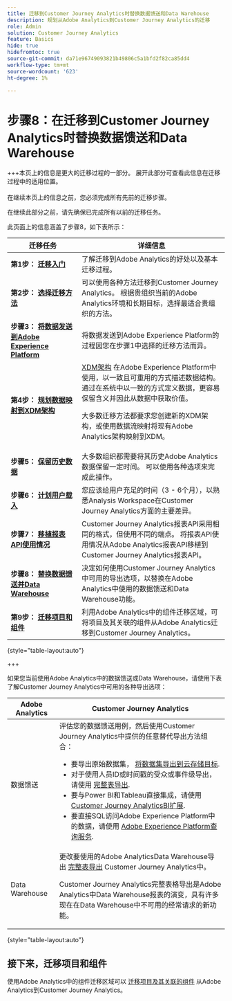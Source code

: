 ```yaml
---
title: 迁移到Customer Journey Analytics时替换数据馈送和Data Warehouse
description: 规划从Adobe Analytics到Customer Journey Analytics的迁移
role: Admin
solution: Customer Journey Analytics
feature: Basics
hide: true
hidefromtoc: true
source-git-commit: da71e96749093821b49806c5a1bfd2f82ca85dd4
workflow-type: tm+mt
source-wordcount: '623'
ht-degree: 1%

---
```


# 步骤8：在迁移到Customer Journey Analytics时替换数据馈送和Data Warehouse

+++本页上的信息是更大的迁移过程的一部分。 展开此部分可查看此信息在迁移过程中的适用位置。 </br></br>在继续本页上的信息之前，您必须完成所有先前的迁移步骤。

在继续此部分之前，请先确保已完成所有以前的迁移任务。

此页面上的信息涵盖了步骤8，如下表所示：

| 迁移任务 | 详细信息 |
|---------|----------|
| **第1步： [迁移入门](/help/getting-started/cja-migration/cja-migration-getstarted.md)** | 了解迁移到Adobe Analytics的好处以及基本迁移过程。 |
| **第2步： [选择迁移方法](/help/getting-started/cja-migration/cja-migration-method.md)** | 可以使用各种方法迁移到Customer Journey Analytics。 根据贵组织当前的Adobe Analytics环境和长期目标，选择最适合贵组织的方法。 |
| **步骤3： [将数据发送到Adobe Experience Platform](/help/getting-started/cja-migration/cja-migration-send-to-platform.md)** | 将数据发送到Adobe Experience Platform的过程因您在步骤1中选择的迁移方法而异。 |
| **第4步： [规划数据映射到XDM架构](/help/getting-started/cja-migration/cja-migration-xdm.md)** | [XDM架构](https://experienceleague.adobe.com/en/docs/experience-platform/xdm/home#xdm-schemas) 在Adobe Experience Platform中使用，以一致且可重用的方式描述数据结构。 通过在系统中以一致的方式定义数据，更容易保留含义并因此从数据中获取价值。<p>大多数迁移方法都要求您创建新的XDM架构，或使用数据流映射将现有Adobe Analytics架构映射到XDM。</p> |
| **步骤5： [保留历史数据](/help/getting-started/cja-migration/cja-migration-historical-data.md)** | 大多数组织都需要将其历史Adobe Analytics数据保留一定时间。 可以使用各种选项来完成此操作。 |
| **步骤6： [计划用户载入](/help/getting-started/cja-migration/cja-migration-onboarding.md)** | 您应该给用户充足的时间（3 - 6个月），以熟悉Analysis Workspace在Customer Journey Analytics方面的主要差异。 |
| **步骤7： [移植报表API使用情况](/help/getting-started/cja-migration/cja-migration-api.md)** | Customer Journey Analytics报表API采用相同的格式，但使用不同的端点。 将报表API使用情况从Adobe Analytics报表API移植到Customer Journey Analytics报表API。 |
| <span class="preview">**步骤8： [替换数据馈送并Data Warehouse](/help/getting-started/cja-migration/cja-migration-export-options.md)**</span> | <span class="preview">决定如何使用Customer Journey Analytics中可用的导出选项，以替换在Adobe Analytics中使用的数据馈送和Data Warehouse功能。</span> |
| **第9步： [迁移项目和组件](/help/getting-started/cja-migration/cja-migration-projects.md)** | 利用Adobe Analytics中的组件迁移区域，可将项目及其关联的组件从Adobe Analytics迁移到Customer Journey Analytics。 |

{style="table-layout:auto"}

+++

如果您当前使用Adobe Analytics中的数据馈送或Data Warehouse，请使用下表了解Customer Journey Analytics中可用的各种导出选项：

| Adobe Analytics | Customer Journey Analytics |
|---------|----------|
| 数据馈送 | 评估您的数据馈送用例，然后使用Customer Journey Analytics中提供的任意替代导出方法组合： <ul><li>要导出原始数据集， [将数据集导出到云存储目标](https://experienceleague.adobe.com/en/docs/experience-platform/destinations/ui/activate/export-datasets). &#x200B;</li><li>对于使用人员ID或时间戳的受众或事件级导出，请使用 [完整表导出](/help/analysis-workspace/export/export-cloud.md). &#x200B;</li><li>要与Power BI和Tableau直接集成，请使用 [Customer Journey AnalyticsBI扩展](https://experienceleague.adobe.com/en/docs/analytics-platform/using/cja-dataviews/bi-extension). &#x200B;</li><li>要直接SQL访问Adobe Experience Platform中的数据，请使用 [Adobe Experience Platform查询服务](https://experienceleague.adobe.com/en/docs/experience-platform/query/home).</li></ul> |
| Data Warehouse | 更改要使用的Adobe AnalyticsData Warehouse导出 [完整表导出](/help/analysis-workspace/export/export-cloud.md) Customer Journey Analytics中。<p>Customer Journey Analytics完整表格导出是Adobe Analytics中Data Warehouse报表的演变，具有许多现在在Data Warehouse中不可用的经常请求的新功能。</p> |

{style="table-layout:auto"}

## 接下来，迁移项目和组件

使用Adobe Analytics中的组件迁移区域可以 [迁移项目及其关联的组件](/help/getting-started/cja-migration/cja-migration-projects.md) 从Adobe Analytics到Customer Journey Analytics。
